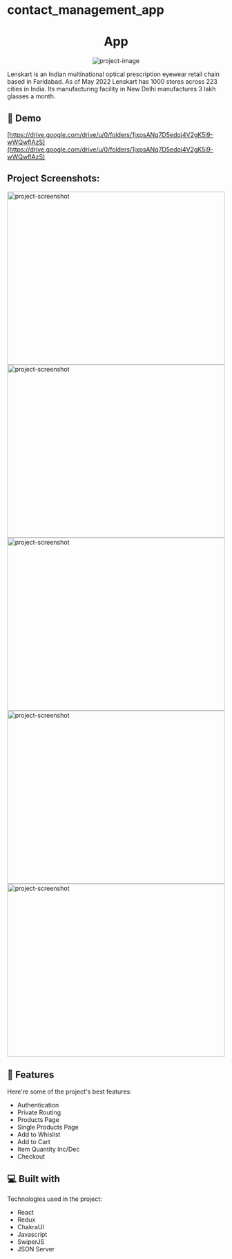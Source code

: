 # contact_management_app
<h1 align="center" id="title">App</h1>
<p align="center"><img src="https://socialify.git.ci/vishal-git9/contact_management/image?language=1&amp;owner=1&amp;name=1&amp;stargazers=1&amp;theme=Light" alt="project-image"></p>

<p id="description">Lenskart is an Indian multinational optical prescription eyewear retail chain based in Faridabad. As of May 2022 Lenskart has 1000 stores across 223 cities in India. Its manufacturing facility in New Delhi manufactures 3 lakh glasses a month.</p>

<h2>🚀 Demo</h2>

[https://drive.google.com/drive/u/0/folders/1jxpsANq7D5edqj4V2gK5i9-wWQwflAzS](https://drive.google.com/drive/u/0/folders/1jxpsANq7D5edqj4V2gK5i9-wWQwflAzS)

<h2>Project Screenshots:</h2>

<img src="https://i.ibb.co/FzBQnJR/Screenshot-228.png" alt="project-screenshot" width="100%" height="400/">

<img src="https://i.ibb.co/NCkyZJ5/Screenshot-230.png" alt="project-screenshot" width="100%" height="400/">

<img src="https://i.ibb.co/W2XbNZj/Screenshot-231.png" alt="project-screenshot" width="100%" height="400/">

<img src="https://i.ibb.co/hZ4zzQW/Screenshot-232.png" alt="project-screenshot" width="100%" height="400/">

<img src="https://i.ibb.co/VTCFCD7/Screenshot-234.png" alt="project-screenshot" width="100%" height="400/">

  
  
<h2>🧐 Features</h2>

Here're some of the project's best features:

*   Authentication
*   Private Routing
*   Products Page
*   Single Products Page
*   Add to Whislist
*   Add to Cart
*   Item Quantity Inc/Dec
*   Checkout

  
  
<h2>💻 Built with</h2>

Technologies used in the project:

*   React
*   Redux
*   ChakraUI
*   Javascript
*   SwiperJS
*   JSON Server
